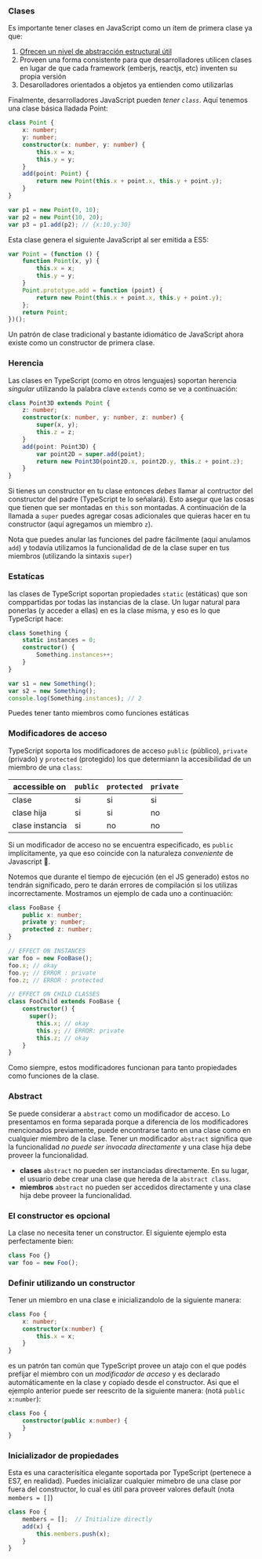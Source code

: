### Clases
Es importante tener clases en JavaScript como un ítem de primera clase ya que: 
1. [Ofrecen un nivel de abstracción estructural útil](./tips/classesAreUseful.md)
2. Proveen una forma consistente para que desarrolladores utilicen clases en lugar de que cada framework (emberjs, reactjs, etc) inventen su propia versión
3. Desarolladores orientados a objetos ya entienden como utilizarlas

Finalmente, desarrolladores JavaScript pueden *tener `class`*. Aquí tenemos una clase básica lladada Point:

```ts
class Point {
    x: number;
    y: number;
    constructor(x: number, y: number) {
        this.x = x;
        this.y = y;
    }
    add(point: Point) {
        return new Point(this.x + point.x, this.y + point.y);
    }
}

var p1 = new Point(0, 10);
var p2 = new Point(10, 20);
var p3 = p1.add(p2); // {x:10,y:30}
```
Esta clase genera el siguiente JavaScript al ser emitida a ES5:
```ts
var Point = (function () {
    function Point(x, y) {
        this.x = x;
        this.y = y;
    }
    Point.prototype.add = function (point) {
        return new Point(this.x + point.x, this.y + point.y);
    };
    return Point;
})();
```
Un patrón de clase tradicional y bastante idiomático de JavaScript ahora existe como un constructor de primera clase.

### Herencia
Las clases en TypeScript (como en otros lenguajes) soportan herencia *singular* utilizando la palabra clave `extends` como se ve a continuación:  

```ts
class Point3D extends Point {
    z: number;
    constructor(x: number, y: number, z: number) {
        super(x, y);
        this.z = z;
    }
    add(point: Point3D) {
        var point2D = super.add(point);
        return new Point3D(point2D.x, point2D.y, this.z + point.z);
    }
}
```
Si tienes un constructor en tu clase entonces *debes* llamar al contructor del constructor del padre (TypeScript te lo señalará). Esto asegur que las cosas que tienen que ser montadas en `this` son montadas. A continuación de la llamada a `super` puedes agregar cosas adicionales que quieras hacer en tu constructor (aquí agregamos un miembro `z`).

Nota que puedes anular las funciones del padre fácilmente (aquí anulamos `add`) y todavía utilizamos la funcionalidad de de la clase super en tus miembros (utilizando la sintaxis `super`)

### Estatícas
las clases de TypeScript soportan propiedades `static` (estáticas) que son comppartidas por todas las instancias de la clase. Un lugar natural para ponerlas (y acceder a ellas) en es la clase misma, y eso es lo que TypeScript hace:

```ts
class Something {
    static instances = 0;
    constructor() {
        Something.instances++;
    }
}

var s1 = new Something();
var s2 = new Something();
console.log(Something.instances); // 2
```
Puedes tener tanto miembros como funciones estáticas

### Modificadores de acceso
TypeScript soporta los modificadores de acceso `public` (público), `private` (privado) y `protected` (protegido) los que determiann la accesibilidad de un miembro de una `class`:

| accessible on   | `public` | `protected` | `private` |
|-----------------|----------|-------------|-----------|
| clase           | si       | si          | si        |
| clase hija      | si       | si          | no        |
| clase instancia | si       | no          | no        |


Si un modificador de acceso no se encuentra especificado, es `public` implícitamente, ya que eso coincide con la naturaleza *conveniente* de Javascript 🌹.

Notemos que durante el tiempo de ejecución (en el JS generado) estos no tendrán significado, pero te darán errores de compilación si los utilizas incorrectamente. Mostramos un ejemplo de cada uno a continuación:

```ts
class FooBase {
    public x: number;
    private y: number;
    protected z: number;
}

// EFFECT ON INSTANCES
var foo = new FooBase();
foo.x; // okay
foo.y; // ERROR : private
foo.z; // ERROR : protected

// EFFECT ON CHILD CLASSES
class FooChild extends FooBase {
    constructor() {
      super();
        this.x; // okay
        this.y; // ERROR: private
        this.z; // okay
    }
}
```

Como siempre, estos modificadores funcionan para tanto propiedades como funciones de la clase.

### Abstract
Se puede considerar a `abstract` como un modificador de acceso. Lo presentamos en forma separada porque a diferencia de los modificadores mencionados previamente, puede encontrarse tanto en una clase como en cualquier miembro de la clase. Tener un modificador `abstract` significa que la funcionalidad *no puede ser invocada directamente* y una clase hija debe proveer la funcionalidad.

* **clases** `abstract` no pueden ser instanciadas directamente. En su lugar, el usuario debe crear una clase que hereda de la `abstract class`.
* **miembros** `abstract` no pueden ser accedidos directamente y una clase hija debe proveer la funcionalidad.

### El constructor es opcional

La clase no necesita tener un constructor. El siguiente ejemplo esta perfectamente bien:

```ts
class Foo {}
var foo = new Foo();
```

### Definir utilizando un constructor

Tener un miembro en una clase e inicializandolo de la siguiente manera: 

```ts
class Foo {
    x: number;
    constructor(x:number) {
        this.x = x;
    }
}
```
es un patrón tan común que TypeScript provee un atajo con el que podés prefijar el miembro con un *modificador de acceso* y es declarado automáticamente en la clase y copiado desde el constructor. Asi que el ejemplo anterior puede ser reescrito de la siguiente manera: (notá `public x:number`):

```ts
class Foo {
    constructor(public x:number) {
    }
}
```

### Inicializador de propiedades
Esta es una caracterísitica elegante soportada por TypeScript (pertenece a ES7, en realidad). Puedes inicializar cualquier mimebro de una clase por fuera del constructor, lo cual es útil para proveer valores default (nota `members = []`)

```ts
class Foo {
    members = [];  // Initialize directly
    add(x) {
        this.members.push(x);
    }
}
```
